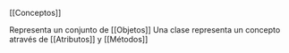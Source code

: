 [[Conceptos]]

Representa un conjunto de [[Objetos]]
Una clase representa un concepto através de [[Atributos]] y [[Métodos]]



